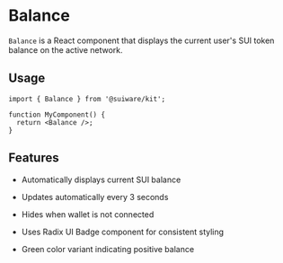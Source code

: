# Balance

`Balance` is a React component that displays the current user's SUI token balance on the active network.

## Usage

```tsx
import { Balance } from '@suiware/kit';

function MyComponent() {
  return <Balance />;
}
```

## Features

- Automatically displays current SUI balance

- Updates automatically every 3 seconds

- Hides when wallet is not connected

- Uses Radix UI Badge component for consistent styling

- Green color variant indicating positive balance
